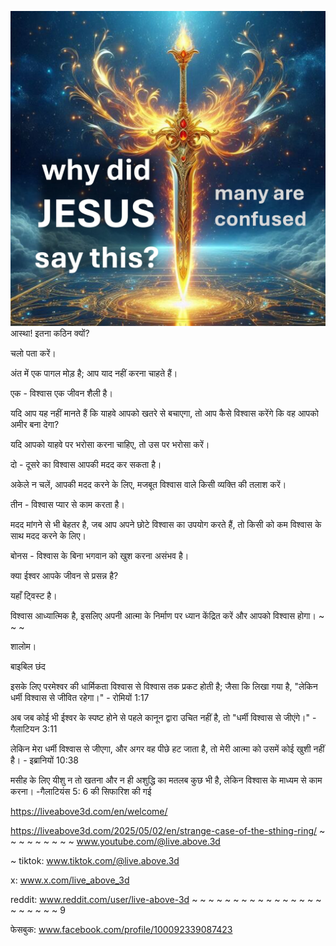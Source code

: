 ![Video cover image](../cover.jpg)
आस्था! इतना कठिन क्यों?

चलो पता करें।

अंत में एक पागल मोड़ है; आप याद नहीं करना चाहते हैं।

एक - विश्वास एक जीवन शैली है।

यदि आप यह नहीं मानते हैं कि याहवे आपको खतरे से बचाएगा, तो आप कैसे विश्वास करेंगे कि वह आपको अमीर बना देगा?

यदि आपको याहवे पर भरोसा करना चाहिए, तो उस पर भरोसा करें।

दो - दूसरे का विश्वास आपकी मदद कर सकता है।

अकेले न चलें, आपकी मदद करने के लिए, मजबूत विश्वास वाले किसी व्यक्ति की तलाश करें।

तीन - विश्वास प्यार से काम करता है।

मदद मांगने से भी बेहतर है, जब आप अपने छोटे विश्वास का उपयोग करते हैं, तो किसी को कम विश्वास के साथ मदद करने के लिए।

बोनस - विश्वास के बिना भगवान को खुश करना असंभव है।

क्या ईश्वर आपके जीवन से प्रसन्न है?

यहाँ ट्विस्ट है।

विश्वास आध्यात्मिक है, इसलिए अपनी आत्मा के निर्माण पर ध्यान केंद्रित करें और आपको विश्वास होगा। ~ ~ ~

शालोम।

बाइबिल छंद


इसके लिए परमेश्वर की धार्मिकता विश्वास से विश्वास तक प्रकट होती है; जैसा कि लिखा गया है, "लेकिन धर्मी विश्वास से जीवित रहेगा।" - रोमियों 1:17

अब जब कोई भी ईश्वर के स्पष्ट होने से पहले कानून द्वारा उचित नहीं है, तो "धर्मी विश्वास से जीएंगे।" - गैलाटियन 3:11

लेकिन मेरा धर्मी विश्वास से जीएगा, और अगर वह पीछे हट जाता है, तो मेरी आत्मा को उसमें कोई खुशी नहीं है। - इब्रानियों 10:38

मसीह के लिए यीशु न तो खतना और न ही अशुद्धि का मतलब कुछ भी है, लेकिन विश्वास के माध्यम से काम करना। -गैलाटियंस 5: 6
की सिफारिश की गई

https://liveabove3d.com/en/welcome/

https://liveabove3d.com/2025/05/02/en/strange-case-of-the-sthing-ring/
~ ~ ~ ~ ~ ~ ~ ~ ~ www.youtube.com/@live.above.3d


~ tiktok: www.tiktok.com/@live.above.3d

x: www.x.com/live_above_3d

reddit: www.reddit.com/user/live-above-3d ~ ~ ~ ~ ~ ~ ~ ~ ~ ~ ~ ~ ~ ~ ~ ~ ~ ~ ~ ~ ~ ~ 9

फेसबुक: www.facebook.com/profile/100092339087423



